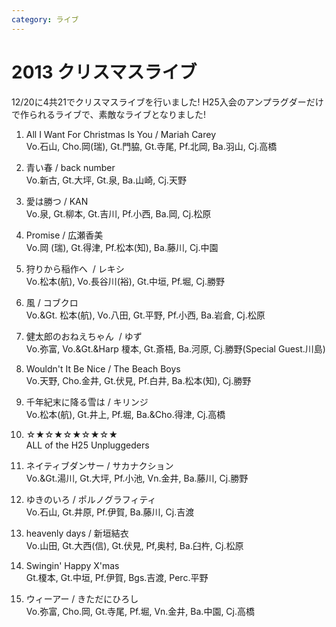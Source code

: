 ```yaml
---
category: ライブ
---
```

# 2013 クリスマスライブ

12/20に4共21でクリスマスライブを行いました!
H25入会のアンプラグダーだけで作られるライブで、素敵なライブとなりました!

1. All I Want For Christmas Is You / Mariah Carey<br>
Vo.石山, Cho.岡(瑞), Gt.門脇, Gt.寺尾, Pf.北岡, Ba.羽山, Cj.高橋

2. 青い春 / back number<br>
Vo.新古, Gt.大坪, Gt.泉, Ba.山崎, Cj.天野

3. 愛は勝つ / KAN<br>
Vo.泉, Gt.柳本, Gt.吉川, Pf.小西, Ba.岡, Cj.松原

4. Promise / 広瀬香美<br>
Vo.岡 (瑞), Gt.得津, Pf.松本(知), Ba.藤川, Cj.中園

5. 狩りから稲作へ  / レキシ<br>
Vo.松本(航), Vo.長谷川(裕), Gt.中垣, Pf.堀, Cj.勝野

6. 風 / コブクロ<br>
Vo.&Gt. 松本(航), Vo.八田, Gt.平野, Pf.小西, Ba.岩倉, Cj.松原

7. 健太郎のおねえちゃん  / ゆず<br>
Vo.弥富, Vo.&Gt.&Harp 榎本, Gt.斎梧, Ba.河原, Cj.勝野(Special Guest.川島)

8. Wouldn't It Be Nice / The Beach Boys<br>
Vo.天野, Cho.金井, Gt.伏見, Pf.白井, Ba.松本(知), Cj.勝野

9. 千年紀末に降る雪は / キリンジ<br>
Vo.松本(航), Gt.井上, Pf.堀, Ba.&Cho.得津, Cj.高橋

10. ☆★☆★☆★☆★☆★<br>
ALL of the H25 Unpluggeders

11. ネイティブダンサー / サカナクション<br>
Vo.&Gt.湯川, Gt.大坪, Pf.小池, Vn.金井, Ba.藤川, Cj.勝野

12. ゆきのいろ / ポルノグラフィティ<br>
Vo.石山, Gt.井原, Pf.伊賀, Ba.藤川, Cj.吉渡

13. heavenly days / 新垣結衣<br>
Vo.山田, Gt.大西(信), Gt.伏見, Pf,奥村, Ba.臼杵, Cj.松原

14. Swingin' Happy X'mas<br>
Gt.榎本, Gt.中垣, Pf.伊賀, Bgs.吉渡, Perc.平野

15. ウィーアー / きただにひろし<br>
Vo.弥富, Cho.岡, Gt.寺尾, Pf.堀, Vn.金井, Ba.中園, Cj.高橋
